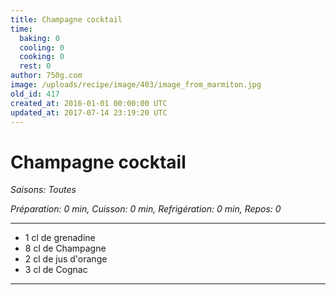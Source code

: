 ```yaml
---
title: Champagne cocktail
time:
  baking: 0
  cooling: 0
  cooking: 0
  rest: 0
author: 750g.com
image: /uploads/recipe/image/403/image_from_marmiton.jpg
old_id: 417
created_at: 2016-01-01 00:00:00 UTC
updated_at: 2017-07-14 23:19:20 UTC
---
```


# Champagne cocktail

_Saisons: Toutes_

_Préparation: 0 min, Cuisson: 0 min, Refrigération: 0 min, Repos: 0_

---

- 1 cl de grenadine
- 8 cl de Champagne
- 2 cl de jus d'orange
- 3 cl de Cognac

---
